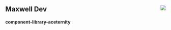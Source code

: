 ## Maxwell Dev            <img src="https://storage.googleapis.com/dinan/assets/maxwell.png" align="right">

#### component-library-aceternity